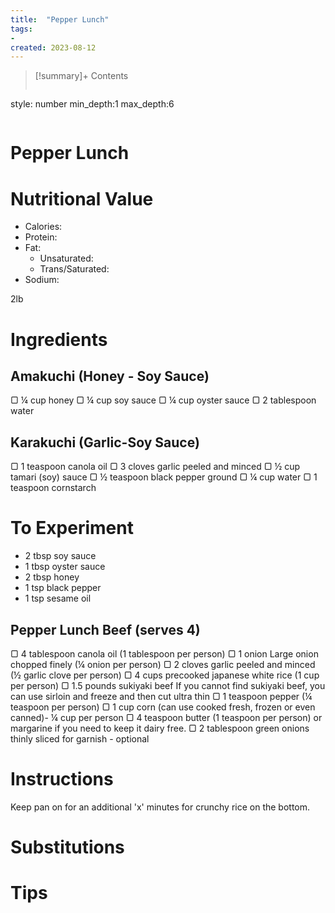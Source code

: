 ```yaml
---
title:  "Pepper Lunch"
tags:
- 
created: 2023-08-12
---
```


>[!summary]+ Contents
>```toc
style: number
min_depth:1
max_depth:6 
>```


# Pepper Lunch

# Nutritional Value
- Calories: 
- Protein:
- Fat:
	- Unsaturated: 
	- Trans/Saturated: 
- Sodium: 

2lb



# Ingredients

## Amakuchi (Honey - Soy Sauce)
▢ ¼ cup honey
▢ ¼ cup soy sauce
▢ ¼ cup oyster sauce
▢ 2 tablespoon water

## Karakuchi (Garlic-Soy Sauce)
▢ 1 teaspoon canola oil
▢ 3 cloves garlic peeled and minced
▢ ½ cup tamari (soy) sauce
▢ ½ teaspoon black pepper ground
▢ ¼ cup water
▢ 1 teaspoon cornstarch


# To Experiment
- 2 tbsp soy sauce
- 1 tbsp oyster sauce
- 2 tbsp honey
- 1 tsp black pepper
- 1 tsp sesame oil

## Pepper Lunch Beef (serves 4)

▢ 4 tablespoon canola oil (1 tablespoon per person)
▢ 1 onion Large onion chopped finely (¼ onion per person)
▢ 2 cloves garlic peeled and minced (½ garlic clove per person)
▢ 4 cups precooked japanese white rice (1 cup per person)
▢ 1.5 pounds sukiyaki beef If you cannot find sukiyaki beef, you can use sirloin and freeze and then cut ultra thin
▢ 1 teaspoon pepper (¼ teaspoon per person)
▢ 1 cup corn (can use cooked fresh, frozen or even canned)- ¼ cup per person
▢ 4 teaspoon butter (1 teaspoon per person) or margarine if you need to keep it dairy free.
▢ 2 tablespoon green onions thinly sliced for garnish - optional

# Instructions


Keep pan on for an additional 'x' minutes for crunchy rice on the bottom.

# Substitutions 

# Tips

